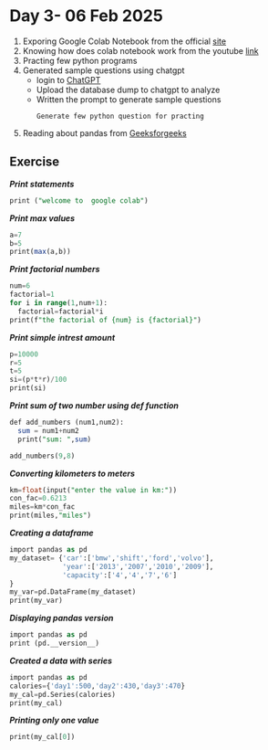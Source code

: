 # Day 3- 06 Feb 2025

1) Exporing Google Colab Notebook from the official [site](https://colab.research.google.com/)
2) Knowing how does colab notebook work from the youtube [link](https://www.youtube.com/watch?v=WrB-ECT-y8c)
3) Practing few python programs
4) Generated sample questions using chatgpt
    - login to [ChatGPT](https://openai.com/index/chatgpt/)
    - Upload the database dump to chatgpt to analyze
    - Written the prompt to generate sample questions
        ```
        Generate few python question for practing
        ```
  5) Reading about pandas from [Geeksforgeeks](https://www.geeksforgeeks.org/pandas-tutorial/)

## Exercise

***Print statements***

```sql
print ("welcome to  google colab")
```

***Print max values***

```sql
a=7
b=5
print(max(a,b))
```

***Print factorial numbers***

```sql
num=6
factorial=1
for i in range(1,num+1):
  factorial=factorial*i
print(f"the factorial of {num} is {factorial}")
```

***Print simple intrest amount***

```sql
p=10000
r=5
t=5
si=(p*t*r)/100
print(si)
```

***Print sum of two number using def function***

```sql
def add_numbers (num1,num2):
  sum = num1+num2
  print("sum: ",sum)

add_numbers(9,8)
```

***Converting kilometers to meters***

```sql
km=float(input("enter the value in km:"))
con_fac=0.6213
miles=km*con_fac
print(miles,"miles")
```

***Creating a dataframe***

```sql
import pandas as pd
my_dataset= {'car':['bmw','shift','ford','volvo'],
             'year':['2013','2007','2010','2009'],
             'capacity':['4','4','7','6']
}
my_var=pd.DataFrame(my_dataset)
print(my_var)
```

***Displaying pandas version***

```sql
import pandas as pd
print (pd.__version__)
```

***Created a data with series***

```sql
import pandas as pd
calories={'day1':500,'day2':430,'day3':470}
my_cal=pd.Series(calories)
print(my_cal)
```

***Printing only one value***

```sql
print(my_cal[0])
```
